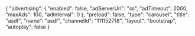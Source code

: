 {
    "advertising": {
        "enabled": false,
        "adServerUrl": "ss",
        "adTimeout": 2000,
        "maxAds": 100,
        "adInterval": 0
    },
    "preload": false,
    "type": "carousel",
    "title": "asdf",
    "name": "asdf",
    "channelId": "111152718",
    "layout": "bootstrap",
    "autoplay": false
}